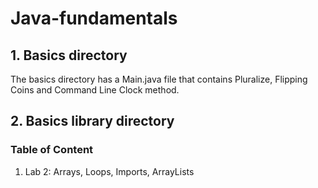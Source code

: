 # Java-fundamentals

## 1. Basics directory
The basics directory has a Main.java file that contains Pluralize, Flipping Coins and Command Line Clock method.

## 2. Basics library directory
### Table of Content
1. Lab 2: Arrays, Loops, Imports, ArrayLists
